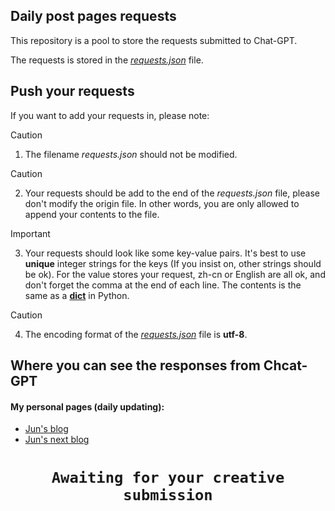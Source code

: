 ## Daily post pages requests

This repository is a pool to store the requests submitted to Chat-GPT. 

The requests is stored in the [*requests.json*](https://github.com/June976/daily-post-pages-requests/blob/main/requests.json) file.

## Push your requests

If you want to add your requests in, please note:
> [!CAUTION]
> 1. The filename *requests.json* should not be modified.

> [!CAUTION]
> 2. Your requests should be add to the end of the *requests.json* file, please don't modify the origin file. In other words, you are only allowed to append your contents to the file. 

> [!IMPORTANT]
> 3. Your requests should look like some key-value pairs. It's best to use **unique** integer strings for the keys (If you insist on, other strings should be ok). For the value stores your request, zh-cn or English are all ok, and don't forget the comma at the end of each line. The contents is the same as a [**dict**](https://docs.python.org/3/library/stdtypes.html#dict) in Python. 

> [!CAUTION]
> 4. The encoding format of the [*requests.json*](https://github.com/June976/daily-post-pages-requests/blob/main/requests.json) file is **utf-8**.

## Where you can see the responses from Chcat-GPT

#### My personal pages (daily updating):

- [Jun's blog](https://www.jun997.xyz/tags/Daily-sharing/)
- [Jun's next blog](https://next.jun997.xyz/tags/Daily-sharing/)


# <center>`Awaiting for your creative submission`</center>

